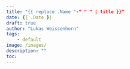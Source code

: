 ```yaml
---
title: "{{ replace .Name "-" " " | title }}"
date: {{ .Date }}
draft: true
author: "Lukas Weissenhorn"
tags:
	- default
image: /images/
description: ""
toc:
---
```

